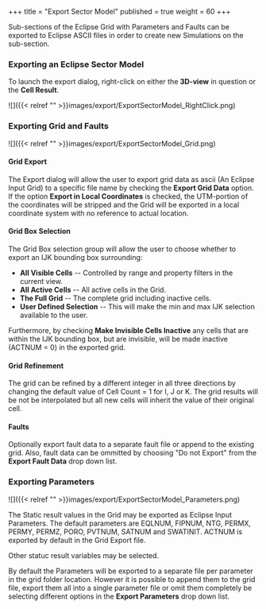+++
title = "Export Sector Model"
published = true
weight = 60
+++

Sub-sections of the Eclipse Grid with Parameters and Faults can be exported to Eclipse ASCII files in order to create new
Simulations on the sub-section.

### Exporting an Eclipse Sector Model

To launch the export dialog, right-click on either the **3D-view** in question or the **Cell Result**.

![]({{< relref "" >}}images/export/ExportSectorModel_RightClick.png) 

### Exporting Grid and Faults

![]({{< relref "" >}}images/export/ExportSectorModel_Grid.png) 

#### Grid Export

The Export dialog will allow the user to export grid data as ascii (An Eclipse Input Grid) to a specific file name by checking the **Export Grid Data** option.
If the option **Export in Local Coordinates** is checked, the UTM-portion of the coordinates will be stripped and the Grid will
be exported in a local coordinate system with no reference to actual location.

#### Grid Box Selection

The Grid Box selection group will allow the user to choose whether to export an IJK bounding box surrounding:
- **All Visible Cells** -- Controlled by range and property filters in the current view.
- **All Active Cells** -- All active cells in the Grid.
- **The Full Grid** -- The complete grid including inactive cells.
- **User Defined Selection** -- This will make the min and max IJK selection available to the user.

Furthermore, by checking **Make Invisible Cells Inactive** any cells that are within the IJK bounding box, but are invisible, will be made
inactive (ACTNUM = 0) in the exported grid.

#### Grid Refinement

The grid can be refined by a different integer in all three directions by changing the default value of Cell Count = 1 for I, J or K. The grid results will be not be interpolated but all new cells will inherit the value of their original cell.

#### Faults

Optionally export fault data to a separate fault file or append to the existing grid. Also, fault data can be ommitted by choosing "Do not Export" from the
**Export Fault Data** drop down list.

### Exporting Parameters

![]({{< relref "" >}}images/export/ExportSectorModel_Parameters.png) 

The Static result values in the Grid may be exported as Eclipse Input Parameters. The default parameters are 
EQLNUM, FIPNUM, NTG, PERMX, PERMY, PERMZ, PORO, PVTNUM, SATNUM and SWATINIT. ACTNUM is exported by default in the Grid Export file.

Other statuc result variables may be selected.

By default the Parameters will be exported to a separate file per parameter in the grid folder location. However it is possible to
append them to the grid file, export them all into a single parameter file or omit them completely be selecting different options in the **Export Parameters** drop down list.
